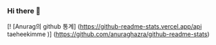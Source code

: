 ### Hi there 👋

<!--
**taeheekimme/taeheekimme** is a ✨ _special_ ✨ repository because its `README.md` (this file) appears on your GitHub profile.

Here are some ideas to get you started:

- 🔭 I’m currently working on ...
- 🌱 I’m currently learning ...
- 👯 I’m looking to collaborate on ...
- 🤔 I’m looking for help with ...
- 💬 Ask me about ...
- 📫 How to reach me: ...
- 😄 Pronouns: ...
- ⚡ Fun fact: ...
-->


[! [Anurag의 github 통계] (https://github-readme-stats.vercel.app/api taeheekimme )] (https://github.com/anuraghazra/github-readme-stats)
